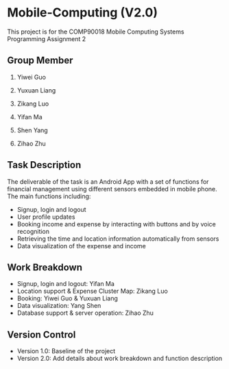 # Mobile-Computing (V2.0)
This project is for the COMP90018 Mobile Computing Systems Programming Assignment 2

## Group Member
1. Yiwei Guo

2. Yuxuan Liang

3. Zikang Luo

4. Yifan Ma

5. Shen Yang

6. Zihao Zhu

## Task Description
The deliverable of the task is an Android App with a set of functions for financial management using different sensors embedded in mobile phone. The main functions including:

* Signup, login and logout
* User profile updates
* Booking income and expense by interacting with buttons and by voice recognition
* Retrieving the time and location information automatically from sensors
* Data visualization of the expense and income


## Work Breakdown

* Signup, login and logout: Yifan Ma
* Location support & Expense Cluster Map: Zikang Luo
* Booking: Yiwei Guo & Yuxuan Liang
* Data visualization: Yang Shen
* Database support & server operation: Zihao Zhu


## Version Control
* Version 1.0: Baseline of the project
* Version 2.0: Add details about work breakdown and function description


